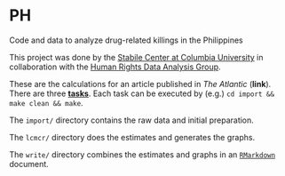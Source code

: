 # PH

Code and data to analyze drug-related killings in the Philippines

This project was done by the [Stabile Center at Columbia University](https://journalism.columbia.edu/ms-investigative-specialization) in collaboration with the [Human Rights Data Analysis Group](https://hrdag.org).

These are the calculations for an article published in _The Atlantic_ (**link**). There are three [**tasks**](https://hrdag.org/2016/06/14/the-task-is-a-quantum-of-workflow/). Each task can be executed by (e.g.) `cd import && make clean && make`. 

The `import/` directory contains the raw data and initial preparation.

The `lcmcr/` directory does the estimates and generates the graphs.

The `write/` directory combines the estimates and graphs in an [`RMarkdown`](https://rmarkdown.rstudio.com/) document.

<!-- done --> 
